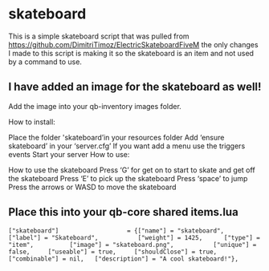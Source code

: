 # skateboard
This is a simple skateboard script that was pulled from https://github.com/DimitriTimoz/ElectricSkateboardFiveM the only changes I made to this script is making it so the skateboard is an item and not used by a command to use.

## I have added an image for the skateboard as well!

Add the image into your qb-inventory images folder.

How to install:

Place the folder 'skateboard’in your resources folder
Add ‘ensure skateboard’ in your ‘server.cfg’
If you want add a menu use the triggers events
Start your server
How to use:

How to use the skateboard
Press ‘G’ for get on to start to skate and get off the skateboard
Press ‘E’ to pick up the skateboard
Press ‘space’ to jump
Press the arrows or WASD to move the skateboard

## Place this into your qb-core shared items.lua

	["skateboard"] 		 	 		 = {["name"] = "skateboard", 					["label"] = "Skateboard", 			["weight"] = 1425, 		["type"] = "item", 			["image"] = "skateboard.png", 			["unique"] = false, 	["useable"] = true, 	["shouldClose"] = true,    ["combinable"] = nil,   ["description"] = "A cool skateboard!"},
